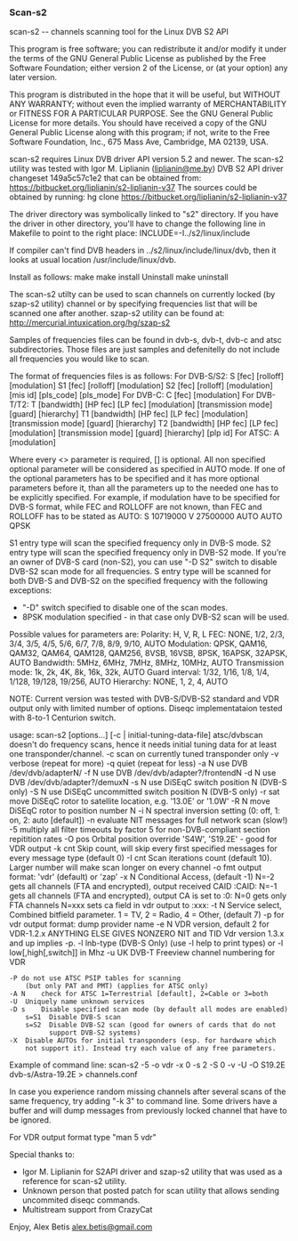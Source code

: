 ### Scan-s2	


scan-s2 -- channels scanning tool for the Linux DVB S2 API

This program is free software; you can redistribute it and/or modify
it under the terms of the GNU General Public License as published by
the Free Software Foundation; either version 2 of the License, or
(at your option) any later version.

This program is distributed in the hope that it will be useful,
but WITHOUT ANY WARRANTY; without even the implied warranty of
MERCHANTABILITY or FITNESS FOR A PARTICULAR PURPOSE.  See the
GNU General Public License for more details.
You should have received a copy of the GNU General Public License
along with this program; if not, write to the Free Software
Foundation, Inc., 675 Mass Ave, Cambridge, MA 02139, USA.

scan-s2 requires Linux DVB driver API version 5.2 and newer.
The scan-s2 utility was tested with Igor M. Liplianin (liplianin@me.by) DVB S2 API driver changeset 149a5c57c1e2
that can be obtained from: 
https://bitbucket.org/liplianin/s2-liplianin-v37
The sources could be obtained by running:
hg clone https://bitbucket.org/liplianin/s2-liplianin-v37

The driver directory was symbolically linked to "s2" directory. If you have the driver in other directory, 
you'll have to change the following line in Makefile to point to the right place:
INCLUDE=-I../s2/linux/include


If compiler can't find DVB headers in ../s2/linux/include/linux/dvb,
then it looks at usual location /usr/include/linux/dvb.

Install as follows:
	make
	make install
Uninstall
	make uninstall

The scan-s2 utilty can be used to scan channels on currently locked (by szap-s2 utility) channel or
by specifying frequencies list that will be scanned one after another.
szap-s2 utility can be found at:
http://mercurial.intuxication.org/hg/szap-s2

Samples of frequencies files can be found in dvb-s, dvb-t, dvb-c and atsc subdirectories. 
Those files are just samples and defenitelly do not include all frequencies you would like to scan.

The format of frequencies files is as follows:
For DVB-S/S2:
S <frequency> <polarity> <symbol rate> [fec] [rolloff] [modulation]
S1 <frequency> <polarity> <symbol rate> [fec] [rolloff] [modulation]
S2 <frequency> <polarity> <symbol rate> [fec] [rolloff] [modulation] [mis id] [pls_code] [pls_mode]
For DVB-C:
C <frequency> <symbol rate> [fec] [modulation]
For DVB-T/T2:
T <frequency> [bandwidth] [HP fec] [LP fec] [modulation] [transmission mode] [guard] [hierarchy]
T1 <frequency> [bandwidth] [HP fec] [LP fec] [modulation] [transmission mode] [guard] [hierarchy]
T2 <frequency> [bandwidth] [HP fec] [LP fec] [modulation] [transmission mode] [guard] [hierarchy] [plp id]
For ATSC:
A <frequency> [modulation]

Where every <> parameter is required, [] is optional.
All non specified optional parameter will be considered as specified in AUTO mode.
If one of the optional parameters has to be specified and it has more optional parameters before it,
than all the parameters up to the needed one has to be explicitly specified. For example, if modulation
have to be specified for DVB-S format, while FEC and ROLLOFF are not known, than FEC and ROLLOFF has to
be stated as AUTO:
S 10719000 V 27500000 AUTO AUTO QPSK

S1 entry type will scan the specified frequency only in DVB-S mode.
S2 entry type will scan the specified frequency only in DVB-S2 mode.
If you're an owner of DVB-S card (non-S2), you can use "-D S2" switch to disable DVB-S2 scan mode for 
all frequencies.
S entry type will be scanned for both DVB-S and DVB-S2 on the specified frequency with the following exceptions:
 - "-D" switch specified to disable one of the scan modes.
 - 8PSK modulation specified - in that case only DVB-S2 scan will be used.

Possible values for parameters are:
Polarity: H, V, R, L
FEC: NONE, 1/2, 2/3, 3/4, 3/5, 4/5, 5/6, 6/7, 7/8, 8/9, 9/10, AUTO
Modulation: QPSK, QAM16, QAM32, QAM64, QAM128, QAM256, 8VSB, 16VSB, 8PSK, 16APSK, 32APSK, AUTO
Bandwidth: 5MHz, 6MHz, 7MHz, 8MHz, 10MHz, AUTO
Transmission mode: 1k, 2k, 4K, 8k, 16k, 32k, AUTO
Guard interval: 1/32, 1/16, 1/8, 1/4, 1/128, 19/128, 19/256, AUTO
Hierarchy: NONE, 1, 2, 4, AUTO


NOTE:
Current version was tested with DVB-S/DVB-S2 standard and VDR output only with limited number of options.
Diseqc implementataion tested with 8-to-1 Centurion switch.

usage: scan-s2 [options...] [-c | initial-tuning-data-file]
	atsc/dvbscan doesn't do frequency scans, hence it needs initial
	tuning data for at least one transponder/channel.
	-c	scan on currently tuned transponder only
	-v 	verbose (repeat for more)
	-q 	quiet (repeat for less)
	-a N	use DVB /dev/dvb/adapterN/
	-f N	use DVB /dev/dvb/adapter?/frontendN
	-d N	use DVB /dev/dvb/adapter?/demuxN
	-s N	use DiSEqC switch position N (DVB-S only)
	-S N    use DiSEqC uncommitted switch position N (DVB-S only)
	-r sat  move DiSEqC rotor to satellite location, e.g. '13.0E' or '1.0W'
	-R N    move DiSEqC rotor to position number N
	-i N	spectral inversion setting (0: off, 1: on, 2: auto [default])
	-n	evaluate NIT messages for full network scan (slow!)
	-5	multiply all filter timeouts by factor 5
		for non-DVB-compliant section repitition rates
	-O pos	Orbital position override 'S4W', 'S19.2E' - good for VDR output
	-k cnt	Skip count, will skip every first specified
		messages for every message type (default 0)
	-I cnt	Scan iterations count (default 10).
		Larger number will make scan longer on every channel
	-o fmt	output format: 'vdr' (default) or 'zap'
	-x N	Conditional Access, (default -1)
		N=-2  gets all channels (FTA and encrypted),
		      output received CAID :CAID:
		N=-1  gets all channels (FTA and encrypted),
		      output CA is set to :0:
		N=0   gets only FTA channels
		N=xxx  sets ca field in vdr output to :xxx:
	-t N  Service select, Combined bitfield parameter.
		1 = TV, 2 = Radio, 4 = Other, (default 7)
	-p	for vdr output format: dump provider name
	-e N  VDR version, default 2 for VDR-1.2.x
		ANYTHING ELSE GIVES NONZERO NIT and TID
		Vdr version 1.3.x and up implies -p.
	-l lnb-type (DVB-S Only) (use -l help to print types) or 
	-l low[,high[,switch]] in Mhz
	-u UK DVB-T Freeview channel numbering for VDR

	-P do not use ATSC PSIP tables for scanning
	    (but only PAT and PMT) (applies for ATSC only)
	-A N	check for ATSC 1=Terrestrial [default], 2=Cable or 3=both
	-U	Uniquely name unknown services
	-D s	Disable specified scan mode (by default all modes are enabled)
		s=S1  Disable DVB-S scan
		s=S2  Disable DVB-S2 scan (good for owners of cards that do not
		      support DVB-S2 systems)
	-X	Disable AUTOs for initial transponders (esp. for hardware which
		not support it). Instead try each value of any free parameters.


Example of command line:
scan-s2 -5 -o vdr -x 0 -s 2 -S 0 -v -U -O S19.2E dvb-s/Astra-19.2E > channels.conf

In case you experience random missing channels after several scans of the same frequency,
try adding "-k 3" to command line. Some drivers have a buffer and will dump messages from previously
locked channel that have to be ignored.

For VDR output format type "man 5 vdr"

Special thanks to:
 - Igor M. Liplianin for S2API driver and szap-s2 utility that was used as a reference for scan-s2 utility.
 - Unknown person that posted patch for scan utility that allows sending uncommited diseqc commands.
 - Multistream support from CrazyCat

Enjoy,
Alex Betis <alex.betis@gmail.com>
